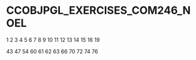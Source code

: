 # CCOBJPGL_EXERCISES_COM246_NOEL


1
2
3
4
5
6
7
8
9
10
11
12
13
14
15
16
19

43
47
54
60
61
62
63
66
70
72
74
76
